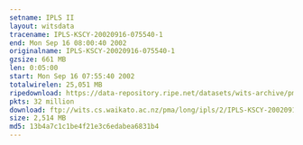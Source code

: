 ```yaml
---
setname: IPLS II
layout: witsdata
tracename: IPLS-KSCY-20020916-075540-1
end: Mon Sep 16 08:00:40 2002
originalname: IPLS-KSCY-20020916-075540-1
gzsize: 661 MB
len: 0:05:00
start: Mon Sep 16 07:55:40 2002
totalwirelen: 25,051 MB
ripedownload: https://data-repository.ripe.net/datasets/wits-archive/pma/long/ipls/2/IPLS-KSCY-20020916-075540-1.gz
pkts: 32 million
download: ftp://wits.cs.waikato.ac.nz/pma/long/ipls/2/IPLS-KSCY-20020916-075540-1.gz
size: 2,514 MB
md5: 13b4a7c1c1be4f21e3c6edabea6831b4
---
```

